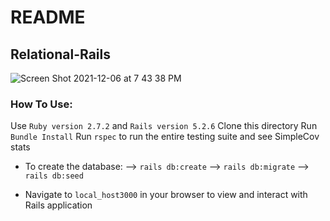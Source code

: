 # README

## Relational-Rails

![Screen Shot 2021-12-06 at 7 43 38 PM](https://user-images.githubusercontent.com/89213429/144956593-0fc0ea54-b942-487e-908b-97b8646ebe73.png)

### How To Use:

Use `Ruby version 2.7.2` and `Rails version 5.2.6`
Clone this directory
Run `Bundle Install`
Run `rspec` to run the entire testing suite and see SimpleCov stats

+ To create the database:
--> `rails db:create`
--> `rails db:migrate`
--> `rails db:seed`

+ Navigate to `local_host3000` in your browser to view and interact with Rails application
